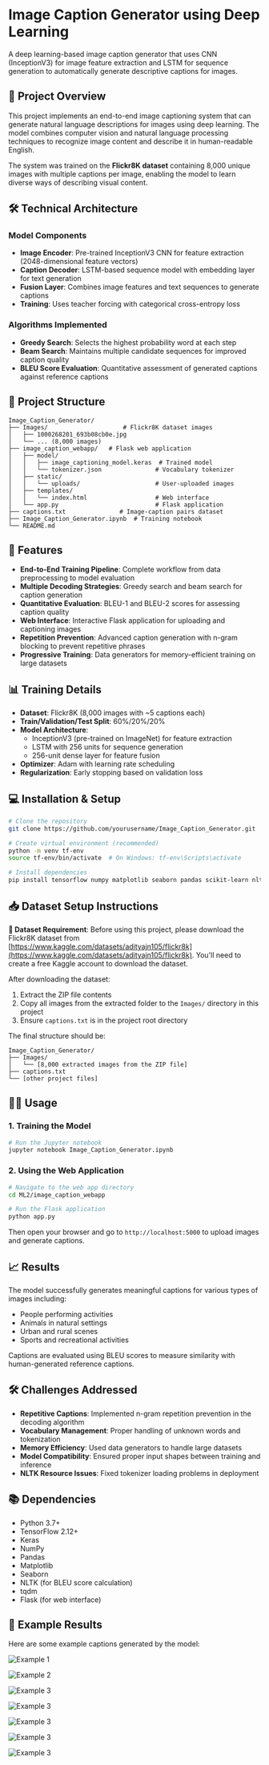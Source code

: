 # Image Caption Generator using Deep Learning

A deep learning-based image caption generator that uses CNN (InceptionV3) for image feature extraction and LSTM for sequence generation to automatically generate descriptive captions for images.

## 📸 Project Overview

This project implements an end-to-end image captioning system that can generate natural language descriptions for images using deep learning. The model combines computer vision and natural language processing techniques to recognize image content and describe it in human-readable English.

The system was trained on the **Flickr8K dataset** containing 8,000 unique images with multiple captions per image, enabling the model to learn diverse ways of describing visual content.

## 🛠️ Technical Architecture

### Model Components
- **Image Encoder**: Pre-trained InceptionV3 CNN for feature extraction (2048-dimensional feature vectors)
- **Caption Decoder**: LSTM-based sequence model with embedding layer for text generation
- **Fusion Layer**: Combines image features and text sequences to generate captions
- **Training**: Uses teacher forcing with categorical cross-entropy loss

### Algorithms Implemented
- **Greedy Search**: Selects the highest probability word at each step
- **Beam Search**: Maintains multiple candidate sequences for improved caption quality
- **BLEU Score Evaluation**: Quantitative assessment of generated captions against reference captions

## 📂 Project Structure

```
Image_Caption_Generator/
├── Images/                     # Flickr8K dataset images
│   ├── 1000268201_693b08cb0e.jpg
│   └── ... (8,000 images)
├── image_caption_webapp/   # Flask web application
│   ├── model/
│   │   ├── image_captioning_model.keras  # Trained model
│   │   └── tokenizer.json               # Vocabulary tokenizer
│   ├── static/
│   │   └── uploads/                     # User-uploaded images
│   ├── templates/
│   │   └── index.html                   # Web interface
│   └── app.py                           # Flask application
├── captions.txt               # Image-caption pairs dataset
├── Image_Caption_Generator.ipynb  # Training notebook
└── README.md
```

## 🚀 Features

- **End-to-End Training Pipeline**: Complete workflow from data preprocessing to model evaluation
- **Multiple Decoding Strategies**: Greedy search and beam search for caption generation
- **Quantitative Evaluation**: BLEU-1 and BLEU-2 scores for assessing caption quality
- **Web Interface**: Interactive Flask application for uploading and captioning images
- **Repetition Prevention**: Advanced caption generation with n-gram blocking to prevent repetitive phrases
- **Progressive Training**: Data generators for memory-efficient training on large datasets

## 📊 Training Details

- **Dataset**: Flickr8K (8,000 images with ~5 captions each)
- **Train/Validation/Test Split**: 60%/20%/20%
- **Model Architecture**: 
  - InceptionV3 (pre-trained on ImageNet) for feature extraction
  - LSTM with 256 units for sequence generation
  - 256-unit dense layer for feature fusion
- **Optimizer**: Adam with learning rate scheduling
- **Regularization**: Early stopping based on validation loss

## 💻 Installation & Setup

```bash
# Clone the repository
git clone https://github.com/yourusername/Image_Caption_Generator.git

# Create virtual environment (recommended)
python -m venv tf-env
source tf-env/bin/activate  # On Windows: tf-env\Scripts\activate

# Install dependencies
pip install tensorflow numpy matplotlib seaborn pandas scikit-learn nltk tqdm jupyter
```

## 📥 Dataset Setup Instructions

**📌 Dataset Requirement**: Before using this project, please download the Flickr8K dataset from [https://www.kaggle.com/datasets/adityajn105/flickr8k](https://www.kaggle.com/datasets/adityajn105/flickr8k). You'll need to create a free Kaggle account to download the dataset.

After downloading the dataset:
1. Extract the ZIP file contents
2. Copy all images from the extracted folder to the `Images/` directory in this project
3. Ensure `captions.txt` is in the project root directory

The final structure should be:
```
Image_Caption_Generator/
├── Images/
│   └── [8,000 extracted images from the ZIP file]
├── captions.txt
└── [other project files]
```

## 🏃‍♂️ Usage

### 1. Training the Model
```bash
# Run the Jupyter notebook
jupyter notebook Image_Caption_Generator.ipynb
```

### 2. Using the Web Application
```bash
# Navigate to the web app directory
cd ML2/image_caption_webapp

# Run the Flask application
python app.py
```

Then open your browser and go to `http://localhost:5000` to upload images and generate captions.

## 📈 Results

The model successfully generates meaningful captions for various types of images including:
- People performing activities
- Animals in natural settings
- Urban and rural scenes
- Sports and recreational activities

Captions are evaluated using BLEU scores to measure similarity with human-generated reference captions.

## 🛠️ Challenges Addressed

- **Repetitive Captions**: Implemented n-gram repetition prevention in the decoding algorithm
- **Vocabulary Management**: Proper handling of unknown words and tokenization
- **Memory Efficiency**: Used data generators to handle large datasets
- **Model Compatibility**: Ensured proper input shapes between training and inference
- **NLTK Resource Issues**: Fixed tokenizer loading problems in deployment

## 📚 Dependencies

- Python 3.7+
- TensorFlow 2.12+
- Keras
- NumPy
- Pandas
- Matplotlib
- Seaborn
- NLTK (for BLEU score calculation)
- tqdm
- Flask (for web interface)

## 🌟 Example Results

Here are some example captions generated by the model:

![Example 1](screenshots/Image-Caption-Generator_1.png)

![Example 2](screenshots/Image-Caption-Generator_2.png)

![Example 3](screenshots/Image-Caption-Generator_3.png)

![Example 3](screenshots/Image-Caption-Generator_4.png)

![Example 3](screenshots/Image-Caption-Generator_5.png)

![Example 3](screenshots/Image-Caption-Generator_6.png)

![Example 3](screenshots/Image-Caption-Generator_7.png)
